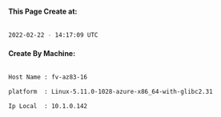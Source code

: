 
   
#### This Page Create at:

```bash

2022-02-22 - 14:17:09 UTC

```

#### Create By Machine:

```bash

Host Name : fv-az83-16

platform  : Linux-5.11.0-1028-azure-x86_64-with-glibc2.31

Ip Local  : 10.1.0.142

```

